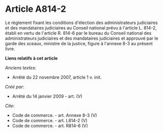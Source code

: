 # Article A814-2

Le règlement fixant les conditions d'élection des administrateurs judiciaires et des mandataires judiciaires au Conseil
national prévu à l'article L. 814-2, établi en vertu de l'article R. 814-6 par le bureau du Conseil national des
administrateurs judiciaires et des mandataires judiciaires et approuvé par le garde des sceaux, ministre de la justice,
figure à l'annexe 8-3 au présent livre.

**Liens relatifs à cet article**

_Anciens textes_:

  - Arrêté du 22 novembre 2007, article 1 v. init.

_Créé par_:

  - Arrêté du 14 janvier 2009 - art. (V)

_Cite_:

  - Code de commerce. - art. Annexe 8-3 (V)
  - Code de commerce. - art. L814-2 (V)
  - Code de commerce. - art. R814-6 (V)
